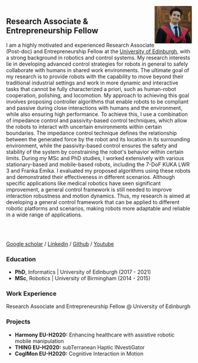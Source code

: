 <img src="/assets/img/Keyhan_Kouhkiloui.png" align="right" width="20%"/>

## Research Associate & Entrepreneurship Fellow

I am a highly motivated and experienced Research Associate (Post-doc) and Entrepreneurship Fellow at the [University of Edinburgh](https://www.ed.ac.uk/), with a strong background in robotics and control systems. My research interests lie in developing advanced control strategies for robots in general to safely collaborate with humans in shared work environments. The ultimate goal of my research is to provide robots with the capability to move beyond their traditional industrial settings and work in more dynamic and interactive tasks that cannot be fully characterized a priori, such as human-robot cooperation, polishing, and locomotion. My approach to achieving this goal involves proposing controller algorithms that enable robots to be compliant and passive during close interactions with humans and the environment, while also ensuring high performance. To achieve this, I use a combination of impedance control and passivity-based control techniques, which allow the robots to interact with uncertain environments within certain boundaries. The impedance control technique defines the relationship between the generated force by the robot and its location in its surrounding environment, while the passivity-based control ensures the safety and stability of the system by constraining the robot's behavior within certain limits. During my MSc and PhD studies, I worked extensively with various stationary-based and mobile-based robots, including the 7-DoF KUKA LWR 3 and Franka Emika. I evaluated my proposed algorithms using these robots and demonstrated their effectiveness in different scenarios. Although specific applications like medical robotics have seen significant improvement, a general control framework is still needed to improve interaction robustness and motion dynamics. Thus, my research is aimed at developing a general control framework that can be applied to different robotic platforms and scenarios, making robots more adaptable and reliable in a wide range of applications. 

<br />
<br />

 [Google scholar](https://scholar.google.com/citations?user=jOY4TnoAAAAJ&hl=en) / [Linkedin](https://www.linkedin.com/in/keyhankouhkiloui/) / [Github](https://github.com/kkouhkil) / [Youtube](https://www.youtube.com/channel/UC0ef04l514E67B-qqpSrIDQ)

### Education
- **PhD**, Informatics | University of Edinburgh (2017 - 2021)
- **MSc**, Robotics    | University of Birmingham (2014 - 2015)

### Work Experience
Research Associate and Entrepreneurship Fellow @ University of Edinburgh

### Projects
- **Harmony EU-H2020:** Enhancing healthcare with assistive robotic mobile manipulation
- **THING EU-H2020:** subTerranean Haptic INvestiGator
- **CogIMon EU-H2020:** Cognitive Interaction in Motion
